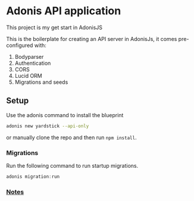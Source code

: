 # Adonis API application

This project is my get start in AdonisJS


This is the boilerplate for creating an API server in AdonisJs, it comes pre-configured with:

1. Bodyparser
2. Authentication
3. CORS
4. Lucid ORM
5. Migrations and seeds

## Setup

Use the adonis command to install the blueprint

```bash
adonis new yardstick --api-only
```

or manually clone the repo and then run `npm install`.


### Migrations

Run the following command to run startup migrations.

```js
adonis migration:run
```
### [Notes](./NOTES.md)
